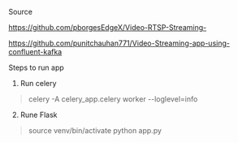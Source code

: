 Source

https://github.com/pborgesEdgeX/Video-RTSP-Streaming-

https://github.com/punitchauhan771/Video-Streaming-app-using-confluent-kafka

Steps to run app

1. Run celery
>celery -A celery_app.celery worker --loglevel=info

2. Rune Flask 
> source venv/bin/activate
> python app.py